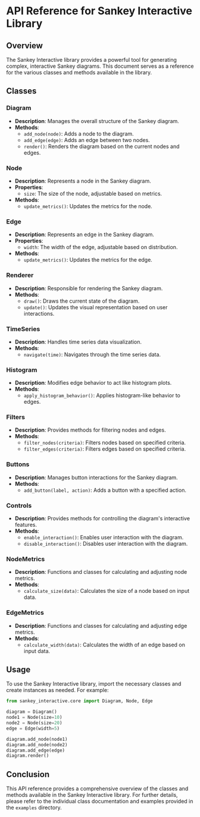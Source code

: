 # API Reference for Sankey Interactive Library

## Overview

The Sankey Interactive library provides a powerful tool for generating complex, interactive Sankey diagrams. This document serves as a reference for the various classes and methods available in the library.

## Classes

### Diagram

- **Description**: Manages the overall structure of the Sankey diagram.
- **Methods**:
  - `add_node(node)`: Adds a node to the diagram.
  - `add_edge(edge)`: Adds an edge between two nodes.
  - `render()`: Renders the diagram based on the current nodes and edges.

### Node

- **Description**: Represents a node in the Sankey diagram.
- **Properties**:
  - `size`: The size of the node, adjustable based on metrics.
- **Methods**:
  - `update_metrics()`: Updates the metrics for the node.

### Edge

- **Description**: Represents an edge in the Sankey diagram.
- **Properties**:
  - `width`: The width of the edge, adjustable based on distribution.
- **Methods**:
  - `update_metrics()`: Updates the metrics for the edge.

### Renderer

- **Description**: Responsible for rendering the Sankey diagram.
- **Methods**:
  - `draw()`: Draws the current state of the diagram.
  - `update()`: Updates the visual representation based on user interactions.

### TimeSeries

- **Description**: Handles time series data visualization.
- **Methods**:
  - `navigate(time)`: Navigates through the time series data.

### Histogram

- **Description**: Modifies edge behavior to act like histogram plots.
- **Methods**:
  - `apply_histogram_behavior()`: Applies histogram-like behavior to edges.

### Filters

- **Description**: Provides methods for filtering nodes and edges.
- **Methods**:
  - `filter_nodes(criteria)`: Filters nodes based on specified criteria.
  - `filter_edges(criteria)`: Filters edges based on specified criteria.

### Buttons

- **Description**: Manages button interactions for the Sankey diagram.
- **Methods**:
  - `add_button(label, action)`: Adds a button with a specified action.

### Controls

- **Description**: Provides methods for controlling the diagram's interactive features.
- **Methods**:
  - `enable_interaction()`: Enables user interaction with the diagram.
  - `disable_interaction()`: Disables user interaction with the diagram.

### NodeMetrics

- **Description**: Functions and classes for calculating and adjusting node metrics.
- **Methods**:
  - `calculate_size(data)`: Calculates the size of a node based on input data.

### EdgeMetrics

- **Description**: Functions and classes for calculating and adjusting edge metrics.
- **Methods**:
  - `calculate_width(data)`: Calculates the width of an edge based on input data.

## Usage

To use the Sankey Interactive library, import the necessary classes and create instances as needed. For example:

```python
from sankey_interactive.core import Diagram, Node, Edge

diagram = Diagram()
node1 = Node(size=10)
node2 = Node(size=20)
edge = Edge(width=5)

diagram.add_node(node1)
diagram.add_node(node2)
diagram.add_edge(edge)
diagram.render()
```

## Conclusion

This API reference provides a comprehensive overview of the classes and methods available in the Sankey Interactive library. For further details, please refer to the individual class documentation and examples provided in the `examples` directory.